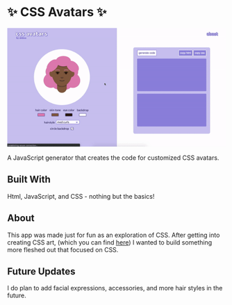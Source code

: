 # ✨ CSS Avatars ✨ #

<p align="center">
    <kbd>
        <img src="./demo-gif.gif">
    </kbd>
</p>

A JavaScript generator that creates the code for customized CSS avatars.


## Built With ##
Html, JavaScript, and CSS - nothing but the basics!

## About ##
This app was made just for fun as an exploration of CSS. After getting into creating CSS art, (which you can find [here](https://codepen.io/collection/XWmPNK)) I wanted to build something more fleshed out that focused on CSS.

## Future Updates ##
I do plan to add facial expressions, accessories, and more hair styles in the future. 